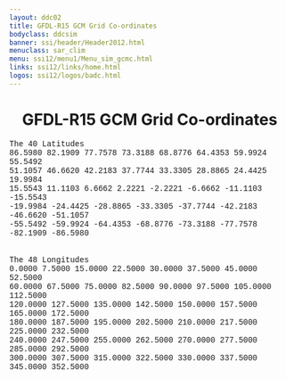 ```yaml
---
layout: ddc02
title: GFDL-R15 GCM Grid Co-ordinates
bodyclass: ddcsim
banner: ssi/header/Header2012.html
menuclass: sar_clim
menu: ssi12/menu1/Menu_sim_gcmc.html
links: ssi12/links/home.html
logos: ssi12/logos/badc.html
---
```

 <div id="pagetitle">
 <h1 align="center">GFDL-R15 GCM Grid Co-ordinates </h1>
 </div>
 <!-- End of Page Title Block -->
 
 
 <!-- Insert Grid Here -->
 <P><FONT FACE="Courier">The 40 Latitudes<BR>
 86.5980 82.1909 77.7578 73.3188 68.8776 64.4353 59.9924 55.5492<BR>
 51.1057 46.6620 42.2183 37.7744 33.3305 28.8865 24.4425 19.9984<BR>
 15.5543 11.1103 6.6662 2.2221 -2.2221 -6.6662 -11.1103 -15.5543<BR>
 -19.9984 -24.4425 -28.8865 -33.3305 -37.7744 -42.2183 -46.6620 -51.1057<BR>
 -55.5492 -59.9924 -64.4353 -68.8776 -73.3188 -77.7578 -82.1909 -86.5980<BR>
 <BR>
 <BR>
 The 48 Longitudes<BR>
 0.0000 7.5000 15.0000 22.5000 30.0000 37.5000 45.0000 52.5000<BR>
 60.0000 67.5000 75.0000 82.5000 90.0000 97.5000 105.0000 112.5000<BR>
 120.0000 127.5000 135.0000 142.5000 150.0000 157.5000 165.0000 172.5000<BR>
 180.0000 187.5000 195.0000 202.5000 210.0000 217.5000 225.0000 232.5000<BR>
 240.0000 247.5000 255.0000 262.5000 270.0000 277.5000 285.0000 292.5000<BR>
 300.0000 307.5000 315.0000 322.5000 330.0000 337.5000 345.0000 352.5000</FONT></P>
 
 <p>&nbsp;</p>
 
 
 
 <p></p>
 
 <!-- end of center column -->
